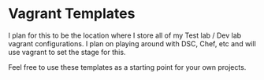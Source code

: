 # Vagrant Templates

I plan for this to be the location where I store all of my Test lab / Dev lab vagrant configurations.
I plan on playing around with DSC, Chef, etc and will use vagrant to set the stage for this.

Feel free to use these templates as a starting point for your own projects.
